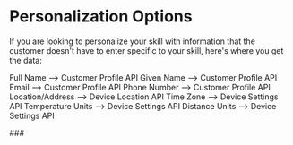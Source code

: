 # Personalization Options

If you are looking to personalize your skill with information that the customer doesn't have to enter specific to your skill, here's where you get the data:

Full Name --> Customer Profile API
Given Name --> Customer Profile API
Email --> Customer Profile API
Phone Number --> Customer Profile API
Location/Address --> Device Location API
Time Zone --> Device Settings API
Temperature Units --> Device Settings API
Distance Units --> Device Settings API

\###